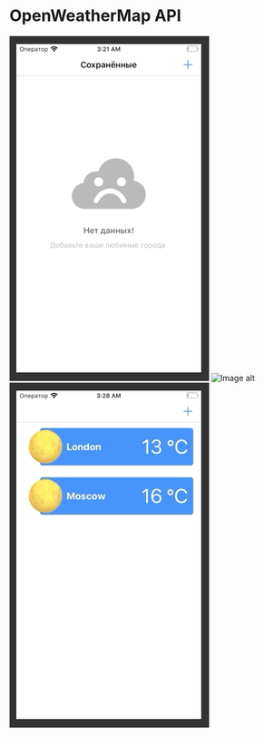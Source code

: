 # OpenWeatherMap API
![Image alt](https://github.com/anton2030t/Weather/raw/master/1.gif)
![Image alt](https://github.com/anton2030t/Weather/raw/master/2.gif)
![Image alt](https://github.com/anton2030t/Weather/raw/master/3.gif)
